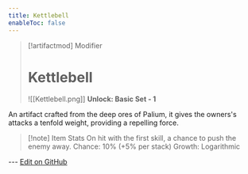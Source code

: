 ```yaml
---
title: Kettlebell
enableToc: false
---
```

> [!artifactmod] Modifier
>
> # Kettlebell
>
> ![[Kettlebell.png]]
> **Unlock: Basic Set - 1** 

An artifact crafted from the deep ores of Palium, it gives the owners's attacks a tenfold weight, providing a repelling force.

> [!note] Item Stats
> On hit with the first skill, a chance to push the enemy away.
> Chance: 10% (+5% per stack)
> Growth: Logarithmic

--- [Edit on GitHub](https://github.com/Mondrethos/gatekeeperwiki/edit/main/content/Artifacts/Kettlebell.md)
